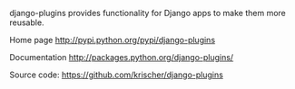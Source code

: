 django-plugins provides functionality for Django apps to make them more
reusable.

Home page
    http://pypi.python.org/pypi/django-plugins

Documentation
    http://packages.python.org/django-plugins/

Source code:
    https://github.com/krischer/django-plugins

